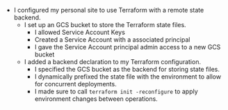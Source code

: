 - I configured my personal site to use Terraform with a remote state backend.
    - I set up an GCS bucket to store the Terraform state files.
        - I allowed Service Account Keys
        - Created a Service Account with a associated principal
        - I gave the Service Account principal admin access to a new GCS bucket
    - I added a backend declaration to my Terraform configuration.
        - I specified the GCS bucket as the backend for storing state files.
        - I dynamically prefixed the state file with the environment to allow
            for concurrent deployments.
        - I made sure to call `terraform init -reconfigure` to apply environment
            changes between operations.
